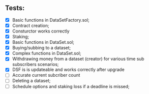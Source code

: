 ## Tests:
- [x] Basic functions in DataSetFactory.sol;
- [x] Contract creation;
- [x] Consturctor works correctly
- [x] Staking;
- [x] Basic functions in DataSet.sol;
- [x] Buying/subbing to a dataset;
- [x] Complex functions in DataSet.sol;
- [x] Withdrawing money from a dataset (creator) for various time sub subscribers scenarios;
- [x] DSF is is updateable and works correctly after upgrade
- [ ] Accurate current subcriber count
- [ ] Deleting a dataset;
- [ ] Schedule options and staking loss if a deadline is missed;
